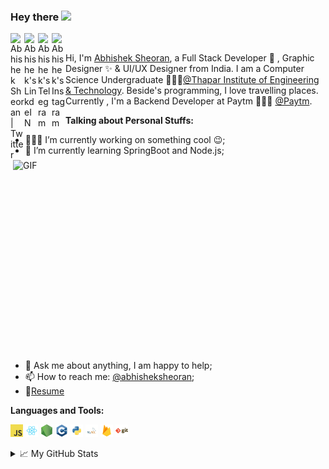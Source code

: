 ### Hey there <img src="https://media.giphy.com/media/hvRJCLFzcasrR4ia7z/giphy.gif" width="25px">

<a href="https://twitter.com/ab_sheoran">
  <img align="left" alt="Abhishek Sheoran | Twitter" width="22px" src="https://cdn.jsdelivr.net/npm/simple-icons@v3/icons/twitter.svg" />
</a>
<a href="https://www.linkedin.com/in/abhishek-sheoran-248189175/">
  <img align="left" alt="Abhishek's LinkdeIN" width="22px" src="https://cdn.jsdelivr.net/npm/simple-icons@v3/icons/linkedin.svg" />
</a>
<a href="https://api.whatsapp.com/send?phone=8053981545&text=Hey!%20Thank%20you%20for%20contacting%20for%20Abhishek.%20He'll%20connect%20to%20you%20shortly.">
  <img align="left" alt="Abhishek's Telegram" width="22px" src="https://cdn.jsdelivr.net/npm/simple-icons@v3/icons/whatsapp.svg" />
</a>
<a href="https://www.instagram.com/abhisheksheoran_/">
  <img align="left" alt="Abhishek's Instagram" width="22px" src="https://cdn.jsdelivr.net/npm/simple-icons@v3/icons/instagram.svg" />
</a>

<br />

Hi, I'm [Abhishek Sheoran](https://sheoranabhishek.github.io/), a Full Stack Developer 🚀 , Graphic Designer ✨ & UI/UX Designer from India. I am  a Computer Science Undergraduate 👨🏽‍💼[@Thapar Institute of Engineering & Technology](https://www.thapar.edu). Beside's programming, I love travelling places. Currently ,  I'm a Backend Developer at Paytm 🙍🏽‍♂️ [@Paytm](http://www.paytm.com/).  

  <img align="right" alt="GIF" src="https://github.com/abhisheknaiidu/abhisheknaiidu/blob/master/code.gif?raw=true" width="500" height="320" />
  
**Talking about Personal Stuffs:**

- 👨🏽‍💻 I’m currently working on something cool :wink:;
- 🌱 I’m currently learning SpringBoot and Node.js; 
- 💬 Ask me about anything, I am happy to help;
- 📫 How to reach me: [@abhisheksheoran](https://api.whatsapp.com/send?phone=8053981545&text=Hey!%20Thank%20you%20for%20contacting%20for%20Abhishek.%20He'll%20connect%20to%20you%20shortly.);
- 📝[Resume](https://drive.google.com/file/d/1q-Aj3jD6HDFo2xDkdnIPvg8j8m3nh925/view?usp=sharing)

**Languages and Tools:**  

<code><img height="20" src="https://raw.githubusercontent.com/github/explore/80688e429a7d4ef2fca1e82350fe8e3517d3494d/topics/javascript/javascript.png"></code>
<code><img height="20" src="https://raw.githubusercontent.com/github/explore/80688e429a7d4ef2fca1e82350fe8e3517d3494d/topics/react/react.png"></code>
<code><img height="20" src="https://raw.githubusercontent.com/github/explore/80688e429a7d4ef2fca1e82350fe8e3517d3494d/topics/nodejs/nodejs.png"></code>
<code><img height="20" src="https://raw.githubusercontent.com/github/explore/80688e429a7d4ef2fca1e82350fe8e3517d3494d/topics/cpp/cpp.png"></code>
<code><img height="20" src="https://raw.githubusercontent.com/github/explore/80688e429a7d4ef2fca1e82350fe8e3517d3494d/topics/python/python.png"></code>
<code><img height="20" src="https://raw.githubusercontent.com/github/explore/80688e429a7d4ef2fca1e82350fe8e3517d3494d/topics/mysql/mysql.png"></code>
<code><img height="20" src="https://raw.githubusercontent.com/github/explore/80688e429a7d4ef2fca1e82350fe8e3517d3494d/topics/firebase/firebase.png"></code>
<code><img height="20" src="https://raw.githubusercontent.com/github/explore/80688e429a7d4ef2fca1e82350fe8e3517d3494d/topics/git/git.png"></code>


<details>
<summary>📈 My GitHub Stats</summary>

<p align="center"> <img src="https://github-readme-stats.vercel.app/api?username=sheoranabhishek&show_icons=true&theme=gotham" alt="abhisheknaiidu" />

</details>



